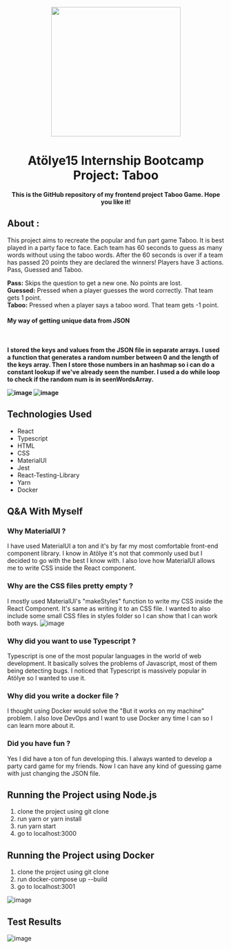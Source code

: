 
<p align="center">
	<img src="https://avatars.githubusercontent.com/u/1424101?s=280&v=4" width=300px height=300px>
	<h1 align="center"> Atölye15 Internship Bootcamp Project: Taboo </h1>
		<p align="center">
			<b>This is the GitHub repository of my frontend project Taboo Game. Hope you like it!</b> 
		</p>  
</p>

## About :

This project aims to recreate the popular and fun part game Taboo. It is best played in a party face to face. Each team has 60 seconds to guess as many words without using the taboo words. After the 60 seconds is over if a team has passed 20 points they are declared the winners! Players have 3 actions. Pass, Guessed and Taboo.

<b>Pass:</b> Skips the question to get a new one. No points are lost. <br>
<b>Guessed:</b> Pressed when a player guesses the word correctly. That team gets 1 point. <br>
<b>Taboo:</b> Pressed when a player says a taboo word. That team gets -1 point. <br>

<h4>My way of getting unique data from JSON <h4> <br>
	
I stored the keys and values from the JSON file in separate arrays. I used a function that generates a random number between 0 and the length of the keys array. Then I store those numbers in an hashmap so i can do a constant lookup if we've already seen the number. I used a do while loop to check if the random num is in seenWordsArray.

![image](https://user-images.githubusercontent.com/59853931/149701972-d964b07b-b4a3-4f14-8971-dd751d5319f1.png)
![image](https://user-images.githubusercontent.com/59853931/149702048-afd18f64-fadb-4645-9a03-0c5f9ba6be1c.png)


## Technologies Used
- React
- Typescript 
- HTML
- CSS
- MaterialUI
- Jest
- React-Testing-Library
- Yarn
- Docker

## Q&A With Myself

### Why MaterialUI ?
I have used MaterialUI a ton and it's by far my most comfortable front-end component library. I know in Atölye it's not that commonly used but I decided to go with the best I know with. I also love how MaterialUI allows me to write CSS inside the React component.

### Why are the CSS files pretty empty ?
I mostly used MaterialUI's "makeStyles" function to write my CSS inside the React Component. It's same as writing it to an CSS file. I wanted to also include some small CSS files in styles folder so I can show that I can work both ways.
![image](https://user-images.githubusercontent.com/59853931/149703938-436ba690-0863-46aa-a507-bff9a7d9a37a.png)


### Why did you want to use Typescript ?
Typescript is one of the most popular languages in the world of web development. It basically solves the problems of Javascript, most of them being detecting bugs. I noticed that Typescript is massively popular in Atölye so I wanted to use it.

### Why did you write a docker file ?
I thought using Docker would solve the "But it works on my machine" problem. I also love DevOps and I want to use Docker any time I can so I can learn more about it.

### Did you have fun ?
Yes I did have a ton of fun developing this. I always wanted to develop a party card game for my friends. Now I can have any kind of guessing game with just changing the JSON file.

## Running the Project using Node.js
1. clone the project using git clone
2. run yarn or yarn install
3. run yarn start
4. go to localhost:3000

## Running the Project using Docker
1. clone the project using git clone
2. run docker-compose up --build
3. go to localhost:3001

![image](https://user-images.githubusercontent.com/59853931/149702490-4978f152-89e5-4d67-a34d-8789d77ca3ff.png)


## Test Results

![image](https://user-images.githubusercontent.com/59853931/149701917-21cc190a-aec5-45b7-8c84-82596f865c33.png)
